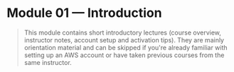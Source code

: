 # Module 01 — Introduction

>This module contains short introductory lectures (course overview, instructor notes, account setup and activation tips). They are mainly orientation material and can be skipped if you're already familiar with setting up an AWS account or have taken previous courses from the same instructor.

